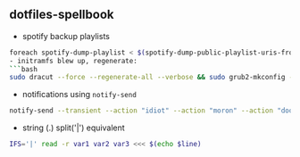 ## dotfiles-spellbook
- spotify backup playlists
```bash
foreach spotify-dump-playlist < $(spotify-dump-public-playlist-uris-from-profile 'YOUR_PROFILE_URI_HERE')```
- initramfs blew up, regenerate:
```bash
sudo dracut --force --regenerate-all --verbose && sudo grub2-mkconfig -o /boot/grub2/grub.cfg
```
- notifications using `notify-send`
```bash
notify-send --transient --action "idiot" --action "moron" --action "doofus" Test 'hello world!'
```
- string (.) split('|') equivalent
```bash
IFS='|' read -r var1 var2 var3 <<< $(echo $line)
```
